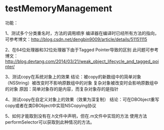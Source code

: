 # testMemoryManagement

功能：

1、测试多个分类重名时，方法的调用顺序
   编译器在编译时已经所有方法的指向，可参考博文：http://blog.csdn.net/dengbin9009/article/details/51151115

2、在64位处理器和32位处理器下由于Tagged Pointer导致的区别
   此问题可参考博文：http://blog.devtang.com/2014/03/21/weak_object_lifecycle_and_tagged_pointer/

3、测试copy在系统对象上的效果
   结论：被copy的新数组中的简单对象（NSString）被改变时不影响原数组中的对象
         复杂对象被改变时会影响原数组中的对象
   原因：简单对象存的是内容，而复杂对象存的是指针

4、测试copy在自定义对象上的效果（效果为深复制）
   结论：可在DBObject重写copy或者在类DBObject中实现NSCopying协议

5、如何才能取到没有在.h文件中声明，但在.m文件中实现的方法
   使用方法performSelector可以获取到此种情况的方法。

